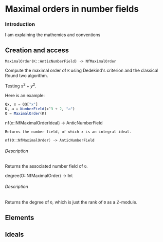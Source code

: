 <!-- Generated by Docile.jl -->

# Maximal orders in number fields

### Introduction

I am explaining the mathemics and conventions

## Creation and access

<a name="Hecke.MaximalOrder"></a>

```
MaximalOrder(K::AnticNumberField) -> NfMaximalOrder
```

Compute the maximal order of `K` using Dedekind's criterion and the classical Round two algorithm.

Testing $x^2 + y^2$.

Here is an example:

```jl
Qx, x = QQ["x"]
K, a = NumberField(x^3 + 2, "a")
O = MaximalOrder(K)
```

<a name="Hecke.nf"></a>

nf(x::NfMaximalOrderIdeal) -> AnticNumberField

```
Returns the number field, of which x is an integral ideal.
```

```
nf(O::NfMaximalOrder) -> AnticNumberField
```

###### Description

Returns the associated number field of `O`.

<a name="Nemo.degree"></a>

degree(O::NfMaximalOrder) -> Int

###### Description

Returns the degree of `O`, which is just the rank of `O` as a $\mathbb{Z}$-module.

## Elements

## Ideals
